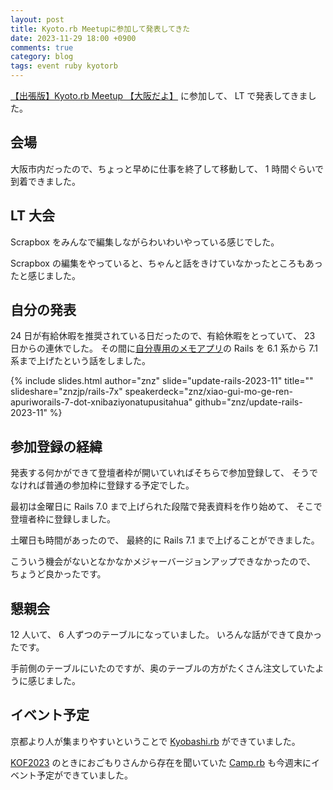 ```yaml
---
layout: post
title: Kyoto.rb Meetupに参加して発表してきた
date: 2023-11-29 18:00 +0900
comments: true
category: blog
tags: event ruby kyotorb
---
```

[【出張版】Kyoto.rb Meetup 【大阪だよ】](https://kyotorb.connpass.com/event/296972/)
に参加して、
LT で発表してきました。

<!--more-->

## 会場

大阪市内だったので、ちょっと早めに仕事を終了して移動して、 1 時間ぐらいで到着できました。

## LT 大会

Scrapbox をみんなで編集しながらわいわいやっている感じでした。

Scrapbox の編集をやっていると、ちゃんと話をきけていなかったところもあったと感じました。

## 自分の発表

24 日が有給休暇を推奨されている日だったので、有給休暇をとっていて、
23 日からの連休でした。
その間に[自分専用のメモアプリ](https://github.com/znz/memo-app-r)の Rails を 6.1 系から 7.1 系まで上げたという話をしました。

{% include slides.html author="znz" slide="update-rails-2023-11" title="" slideshare="znzjp/rails-7x" speakerdeck="znz/xiao-gui-mo-ge-ren-apuriworails-7-dot-xnibaziyonatupusitahua" github="znz/update-rails-2023-11" %}

## 参加登録の経緯

発表する何かができて登壇者枠が開いていればそちらで参加登録して、
そうでなければ普通の参加枠に登録する予定でした。

最初は金曜日に Rails 7.0 まで上げられた段階で発表資料を作り始めて、
そこで登壇者枠に登録しました。

土曜日も時間があったので、
最終的に Rails 7.1 まで上げることができました。

こういう機会がないとなかなかメジャーバージョンアップできなかったので、
ちょうど良かったです。

## 懇親会

12 人いて、 6 人ずつのテーブルになっていました。
いろんな話ができて良かったです。

手前側のテーブルにいたのですが、奥のテーブルの方がたくさん注文していたように感じました。

## イベント予定

京都より人が集まりやすいということで [Kyobashi.rb](https://kyobashirb.connpass.com/) ができていました。

[KOF2023](https://www.k-of.jp/2023/) のときにおごもりさんから存在を聞いていた
[Camp.rb](https://camprb.doorkeeper.jp/)
も今週末にイベント予定ができていました。
